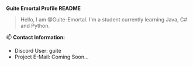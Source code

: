 __**Guite Emortal Profile README**__
>Hello, I am @Guite-Emortal. I'm a student currently learning Java, C# and Python. 



📫 **Contact Information:**
- Discord User: guite
- Project E-Mail: Coming Soon...

<!---
Guite-Emortal/Guite-Emortal is a ✨ special ✨ repository because its `README.md` (this file) appears on your GitHub profile.
You can click the Preview link to take a look at your changes.
--->
